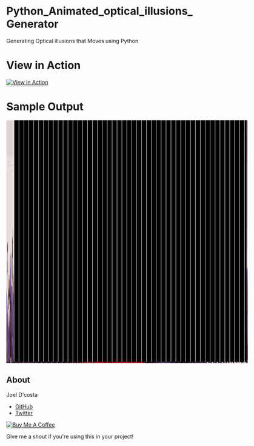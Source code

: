 # Python_Animated_optical_illusions_Generator
Generating Optical illusions that Moves using Python

# View in Action
<a href="https://htmlpreview.github.io/?https://github.com/joeldcosta/Python_Animated_optical_illusions_Generator/blob/main/Preview.html" target="_blank"><img src="http://www.clker.com/cliparts/v/C/g/a/y/d/red-rectangle-view-button-md.png" alt="View in Action" style="height: 174px !important;width: 174px !important;box-shadow: 0px 3px 2px 0px rgba(190, 190, 190, 0.5) !important;-webkit-box-shadow: 0px 3px 2px 0px rgba(190, 190, 190, 0.5) !important;" ></a>

# Sample Output
<img style="position: absolute;" src="https://raw.githubusercontent.com/joeldcosta/Python_Animated_optical_illusions_Generator/main/image_New.png" />
<marquee width="634" scrollamount="1" direction="right" loop="true">
<img style="position: relative; overflow-x:hidden;" src="https://raw.githubusercontent.com/joeldcosta/Python_Animated_optical_illusions_Generator/main/mask_New.png" /></marquee>

## About

Joel D'costa
- [GitHub](http://github.com/joeldcosta)
- [Twitter](http://twitter.com/JoelDcosta10)

<a href="https://www.buymeacoffee.com/python4fun" target="_blank"><img src="https://www.buymeacoffee.com/assets/img/custom_images/orange_img.png" alt="Buy Me A Coffee" style="height: 41px !important;width: 174px !important;box-shadow: 0px 3px 2px 0px rgba(190, 190, 190, 0.5) !important;-webkit-box-shadow: 0px 3px 2px 0px rgba(190, 190, 190, 0.5) !important;" ></a>

Give me a shout if you're using this in your project!

